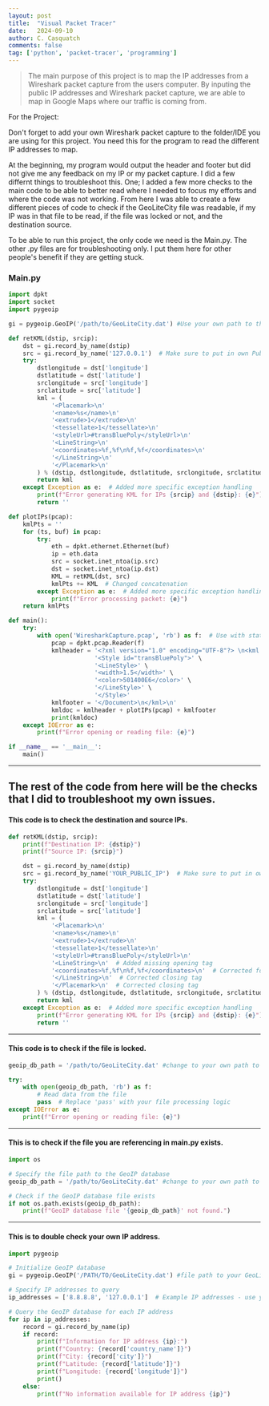 ```yaml
---
layout: post
title:  "Visual Packet Tracer"
date:   2024-09-10
author: C. Casquatch
comments: false
tag: ['python', 'packet-tracer', 'programming']
---
```


> The main purpose of this project is to map the IP addresses from a Wireshark packet capture from the users computer. By inputing the public IP addresses and Wireshark packet capture, we are able to map in Google Maps where our traffic is coming from.


For the Project:

Don't forget to add your own Wireshark packet capture to the folder/IDE you are using for this project. You need this for the program to read the different IP addresses to map.

At the beginning, my program would output the header and footer but did not give me any feedback on my IP or my packet capture. I did a few differnt things to troubleshoot this. 
One; I added a few more checks to the main code to be able to better read where I needed to focus my efforts and where the code was not working. 
From here I was able to create a few different pieces of code to check if the GeoLiteCity file was readable, if my IP was in that file to be read, if the file was locked or not, and the destination source.

To be able to run this project, the only code we need is the Main.py. The other .py files are for troubleshooting only. I put them here for other people's benefit if they are getting stuck.

### Main.py
```python
import dpkt
import socket
import pygeoip

gi = pygeoip.GeoIP('/path/to/GeoLiteCity.dat') #Use your own path to the file

def retKML(dstip, srcip):
    dst = gi.record_by_name(dstip)
    src = gi.record_by_name('127.0.0.1')  # Make sure to put in own Public IP
    try:
        dstlongitude = dst['longitude']
        dstlatitude = dst['latitude']
        srclongitude = src['longitude']
        srclatitude = src['latitude']
        kml = (
            '<Placemark>\n'
            '<name>%s</name>\n'
            '<extrude>1</extrude>\n'
            '<tessellate>1</tessellate>\n'
            '<styleUrl>#transBluePoly</styleUrl>\n'
            '<LineString>\n'
            '<coordinates>%f,%f\n%f,%f</coordinates>\n'
            '</LineString>\n'
            '</Placemark>\n'
        ) % (dstip, dstlongitude, dstlatitude, srclongitude, srclatitude)
        return kml
    except Exception as e:  # Added more specific exception handling
        print(f"Error generating KML for IPs {srcip} and {dstip}: {e}")
        return ''

def plotIPs(pcap):
    kmlPts = ''
    for (ts, buf) in pcap:
        try:
            eth = dpkt.ethernet.Ethernet(buf)
            ip = eth.data
            src = socket.inet_ntoa(ip.src)
            dst = socket.inet_ntoa(ip.dst)
            KML = retKML(dst, src)
            kmlPts += KML  # Changed concatenation
        except Exception as e:  # Added more specific exception handling
            print(f"Error processing packet: {e}")
    return kmlPts

def main():
    try:
        with open('WiresharkCapture.pcap', 'rb') as f:  # Use with statement for file handling MAKE SURE TO ADD YOUR WIRESHARK FILE HERE*****
            pcap = dpkt.pcap.Reader(f)
            kmlheader = '<?xml version="1.0" encoding="UTF-8"?> \n<kml xmlns="http://www.opengis.net/kml/2.2">\n<Document>\n' \
                        '<Style id="transBluePoly">' \
                        '<LineStyle>' \
                        '<width>1.5</width>' \
                        '<color>501400E6</color>' \
                        '</LineStyle>' \
                        '</Style>'
            kmlfooter = '</Document>\n</kml>\n'
            kmldoc = kmlheader + plotIPs(pcap) + kmlfooter
            print(kmldoc)
    except IOError as e:
        print(f"Error opening or reading file: {e}")

if __name__ == '__main__':
    main()
```

* * * 

## The rest of the code from here will be the checks that I did to troubleshoot my own issues. 


#### This code is to check the destination and source IPs. 

```python
def retKML(dstip, srcip):
    print(f"Destination IP: {dstip}")
    print(f"Source IP: {srcip}")

    dst = gi.record_by_name(dstip)
    src = gi.record_by_name('YOUR_PUBLIC_IP')  # Make sure to put in own IP
    try:
        dstlongitude = dst['longitude']
        dstlatitude = dst['latitude']
        srclongitude = src['longitude']
        srclatitude = src['latitude']
        kml = (
            '<Placemark>\n'
            '<name>%s</name>\n'
            '<extrude>1</extrude>\n'
            '<tessellate>1</tessellate>\n'
            '<styleUrl>#transBluePoly</styleUrl>\n'
            '<LineString>\n'  # Added missing opening tag
            '<coordinates>%f,%f\n%f,%f</coordinates>\n'  # Corrected formatting
            '</LineString>\n'  # Corrected closing tag
            '</Placemark>\n'  # Corrected closing tag
        ) % (dstip, dstlongitude, dstlatitude, srclongitude, srclatitude)  # Corrected formatting
        return kml
    except Exception as e:  # Added more specific exception handling
        print(f"Error generating KML for IPs {srcip} and {dstip}: {e}")
        return ''
```

* * * 

#### This code is to check if the file is locked. 

```python
geoip_db_path = '/path/to/GeoLiteCity.dat' #change to your own path to the file

try:
    with open(geoip_db_path, 'rb') as f:
        # Read data from the file
        pass  # Replace 'pass' with your file processing logic
except IOError as e:
    print(f"Error opening or reading file: {e}")
```

* * *

#### This is to check if the file you are referencing in main.py exists. 

```python
import os

# Specify the file path to the GeoIP database
geoip_db_path = '/path/to/GeoLiteCity.dat' #change to your own path to file

# Check if the GeoIP database file exists
if not os.path.exists(geoip_db_path):
    print(f"GeoIP database file '{geoip_db_path}' not found.")
```

* * *

#### This is to double check your own IP address. 

```python
import pygeoip

# Initialize GeoIP database
gi = pygeoip.GeoIP('/PATH/TO/GeoLiteCity.dat') #file path to your GeoLiteCity.dat file

# Specify IP addresses to query
ip_addresses = ['8.8.8.8', '127.0.0.1']  # Example IP addresses - use your own IP

# Query the GeoIP database for each IP address
for ip in ip_addresses:
    record = gi.record_by_name(ip)
    if record:
        print(f"Information for IP address {ip}:")
        print(f"Country: {record['country_name']}")
        print(f"City: {record['city']}")
        print(f"Latitude: {record['latitude']}")
        print(f"Longitude: {record['longitude']}")
        print()
    else:
        print(f"No information available for IP address {ip}")
```

